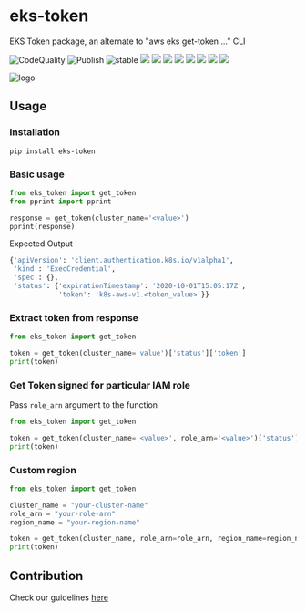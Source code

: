 # eks-token
EKS Token package, an alternate to "aws eks get-token ..." CLI

![CodeQuality](https://github.com/peak-ai/eks-token/workflows/CodeQL/badge.svg) ![Publish](https://github.com/peak-ai/eks-token/workflows/Upload%20Python%20Package/badge.svg) ![stable](https://img.shields.io/github/v/release/peak-ai/eks-token) ![](https://img.shields.io/github/v/release/peak-ai/eks-token?include_prereleases) ![](https://img.shields.io/github/license/peak-ai/eks-token) ![](https://img.shields.io/github/languages/count/peak-ai/eks-token) ![](https://img.shields.io/github/languages/top/peak-ai/eks-token) ![](https://img.shields.io/github/issues-raw/peak-ai/eks-token) ![](https://img.shields.io/github/issues-pr-raw/peak-ai/eks-token) ![](https://img.shields.io/github/languages/code-size/peak-ai/eks-token) ![](https://img.shields.io/github/repo-size/peak-ai/eks-token)

![logo](https://raw.githubusercontent.com/peak-ai/eks-token/main/eks-iam.png)

## Usage

### Installation

```shell
pip install eks-token
```

### Basic usage

```python
from eks_token import get_token
from pprint import pprint

response = get_token(cluster_name='<value>')
pprint(response)
```
Expected Output
```python
{'apiVersion': 'client.authentication.k8s.io/v1alpha1',
 'kind': 'ExecCredential',
 'spec': {},
 'status': {'expirationTimestamp': '2020-10-01T15:05:17Z',
            'token': 'k8s-aws-v1.<token_value>'}}
```

### Extract token from response

```python
from eks_token import get_token

token = get_token(cluster_name='value')['status']['token']
print(token)
```

### Get Token signed for particular IAM role

Pass `role_arn`  argument to the function
```python
from eks_token import get_token

token = get_token(cluster_name='<value>', role_arn='<value>')['status']['token']
print(token)
```

### Custom region

```python
from eks_token import get_token

cluster_name = "your-cluster-name"
role_arn = "your-role-arn"
region_name = "your-region-name"

token = get_token(cluster_name, role_arn=role_arn, region_name=region_name)
print(token)
```

## Contribution
Check our guidelines [here](CONTRIBUTING.md)
